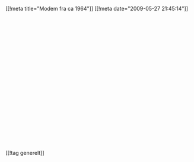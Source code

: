 [[!meta  title="Modem fra ca 1964"]]
[[!meta  date="2009-05-27 21:45:14"]]
<div align="center"><object width="425" height="344"><param name="movie" value="http://www.youtube.com/v/X9dpXHnJXaE&color1=0xb1b1b1&color2=0xcfcfcf&hl=en&feature=player_embedded&fs=1"></param><param name="allowFullScreen" value="true"></param><embed src="http://www.youtube.com/v/X9dpXHnJXaE&color1=0xb1b1b1&color2=0xcfcfcf&hl=en&feature=player_embedded&fs=1" type="application/x-shockwave-flash" allowfullscreen="true" width="425" height="344"></embed></object></div>

[[!tag  generelt]]